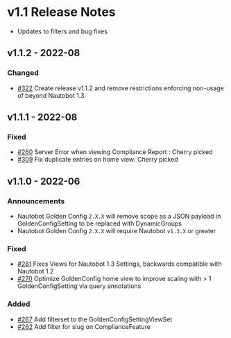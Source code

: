# v1.1 Release Notes

- Updates to filters and bug fixes

## v1.1.2 - 2022-08

### Changed

- [#322](https://github.com/nautobot/nautobot-plugin-golden-config/issues/322) Create release v1.1.2 and remove restrictions enforcing non-usage of beyond Nautobot 1.3.

## v1.1.1 - 2022-08

### Fixed

- [#260](https://github.com/nautobot/nautobot-plugin-golden-config/issues/260) Server Error when viewing Compliance Report <Overview>: Cherry picked
- [#309](https://github.com/nautobot/nautobot-plugin-golden-config/issues/309) Fix duplicate entries on home view:  Cherry picked

## v1.1.0 - 2022-06

### Announcements

- Nautobot Golden Config `2.X.X` will remove scope as a JSON payload in GoldenConfigSetting to be replaced with DynamicGroups
- Nautobot Golden Config `2.X.X` will require Nautobot `v1.3.X` or greater

### Fixed

- [#281](https://github.com/nautobot/nautobot-plugin-golden-config/issues/281) Fixes Views for Nautobot 1.3 Settings, backwards compatible with Nautobot 1.2
- [#270](https://github.com/nautobot/nautobot-plugin-golden-config/issues/270) Optimize GoldenConfig home view to improve scaling with > 1 GoldenConfigSetting via query annotations

### Added

- [#267](https://github.com/nautobot/nautobot-plugin-golden-config/issues/267) Add filterset to the GoldenConfigSettingViewSet
- [#262](https://github.com/nautobot/nautobot-plugin-golden-config/issues/262) Add filter for slug on ComplianceFeature

